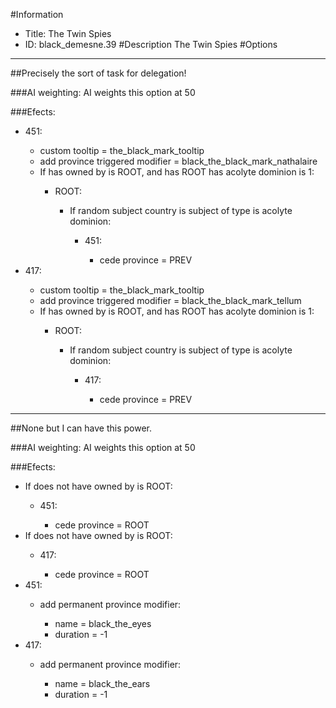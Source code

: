 #Information
 - Title: The Twin Spies
 - ID: black_demesne.39
#Description
The Twin Spies
#Options

___
##Precisely the sort of task for delegation!

###AI weighting:
AI weights this option at 50


###Efects:<ul><li>451:</li><ul><li>custom tooltip = the_black_mark_tooltip</li><li>add province triggered modifier = black_the_black_mark_nathalaire</li><li>If has owned by is ROOT, and  has ROOT has acolyte dominion is 1:</li><ul><li>ROOT:</li><ul><li>If random subject country is subject of type is acolyte dominion:</li><ul><li>451:</li><ul><li>cede province = PREV</li></ul></ul></ul></ul></ul><li>417:</li><ul><li>custom tooltip = the_black_mark_tooltip</li><li>add province triggered modifier = black_the_black_mark_tellum</li><li>If has owned by is ROOT, and  has ROOT has acolyte dominion is 1:</li><ul><li>ROOT:</li><ul><li>If random subject country is subject of type is acolyte dominion:</li><ul><li>417:</li><ul><li>cede province = PREV</li></ul></ul></ul></ul></ul></ul>

___
##None but I can have this power.

###AI weighting:
AI weights this option at 50


###Efects:<ul><li>If does not have owned by is ROOT:</li><ul><li>451:</li><ul><li>cede province = ROOT</li></ul></ul><li>If does not have owned by is ROOT:</li><ul><li>417:</li><ul><li>cede province = ROOT</li></ul></ul><li>451:</li><ul><li>add permanent province modifier:</li><ul><li>name = black_the_eyes</li><li>duration = -1</li></ul></ul><li>417:</li><ul><li>add permanent province modifier:</li><ul><li>name = black_the_ears</li><li>duration = -1</li></ul></ul></ul>
